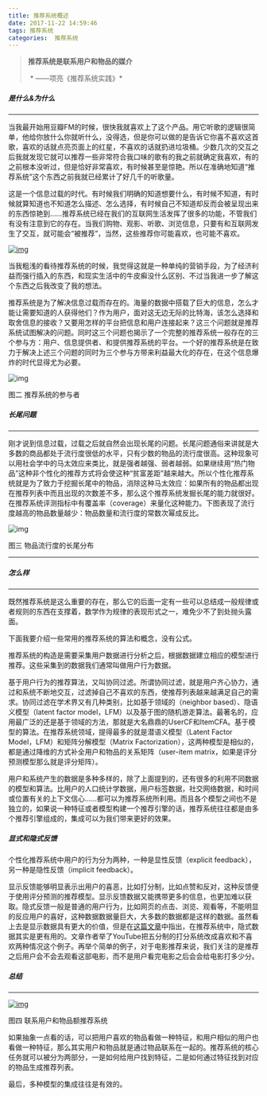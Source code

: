 ```yaml
---
title: 推荐系统概述
date: 2017-11-22 14:59:46
tags: 推荐系统
categories:  推荐系统
---
```


> **推荐系统是联系用户和物品的媒介**
>
> ​                                                 * ——项亮《推荐系统实践》*

##### **是什么&为什么**

------

当我最开始用豆瓣FM的时候，很快我就喜欢上了这个产品。用它听歌的逻辑很简单，他给你放什么你就听什么，没得选，但是你可以做的是告诉它你喜不喜欢这首歌，喜欢的话就点亮页面上的红星，不喜欢的话就扔进垃圾桶。少数几次的交互之后我就发现它就可以推荐一些非常符合我口味的歌有的我之前就确定我喜欢，有的之前根本没听过，但是恰好非常喜欢，有时候甚至是惊艳。所以在准确地知道“推荐系统”这个东西之前我就已经累计了好几千的听歌量。

 

这是一个信息过载的时代。有时候我们明确的知道想要什么，有时候不知道，有时候就算知道也不知道怎么描述、怎么选择，有时候自己不知道却反而会被呈现出来的东西惊艳到……推荐系统已经在我们的互联网生活发挥了很多的功能，不管我们有没有注意到它的存在。当我们购物、观影、听歌、浏览信息，只要有和互联网发生了交互，就可能会“被推荐”，当然，这些推荐你可能喜欢，也可能不喜欢。

[![img](http://images2015.cnblogs.com/blog/940361/201703/940361-20170313155402776-736297192.png)](http://images2015.cnblogs.com/blog/940361/201703/940361-20170313155402776-736297192.png)

 

当我粗浅的看待推荐系统的时候，我觉得这就是一种单纯的营销手段，为了经济利益而强行插入的东西，和现实生活中的牛皮癣没什么区别、不过当我进一步了解这个东西之后我改变了我的想法。

 

推荐系统是为了解决信息过载而存在的。海量的数据中搭载了巨大的信息，怎么才能让需要知道的人获得他们？作为用户，面对这无边无际的比特海，该怎么选择和取舍信息的接收？又要用怎样的平台把信息和用户连接起来？这三个问题就是推荐系统试图解决的问题。同时这三个问题也揭示了一个完整的推荐系统一般存在的三个参与方：用户、信息提供者、和提供推荐系统的平台。一个好的推荐系统是在致力于解决上述三个问题的同时为三个参与方带来利益最大化的存在，在这个信息爆炸的时代显得尤为必要。

 

 ![img](http://images2015.cnblogs.com/blog/940361/201703/940361-20170313155814932-643158580.png)

 

图二 推荐系统的参与者

 

##### **长尾问题**

------

刚才说到信息过载，过载之后就自然会出现长尾的问题。长尾问题通俗来讲就是大多数的商品都处于流行度很低的水平，只有少数的物品的流行度很高。这种现象可以用社会学中的马太效应来类比，就是强者越强、弱者越弱。如果继续用“热门物品”这种非个性化的推荐方式将会使这种“贫富差距”越来越大。所以个性化推荐系统就是为了致力于挖掘长尾中的物品，消除这种马太效应：如果所有的物品都出现在推荐列表中而且出现的次数差不多，那么这个推荐系统发掘长尾的能力就很好。在推荐系统评测指标中有覆盖率（coverage）来量化这种能力。下图表现了流行度越高的物品数量越少：物品数量和流行度的常数次幂成反比。

![img](http://images2015.cnblogs.com/blog/940361/201703/940361-20170313155404448-1156422831.png)

 

图三 物品流行度的长尾分布

** **

##### **怎么样**

------

既然推荐系统是这么重要的存在，那么它的后面一定有一些可以总结成一般规律或者规则的东西在支撑着，数学作为规律的表现形式之一，难免少不了到处抛头露面。

下面我要介绍一些常用的推荐系统的算法和概念，没有公式。

 

推荐系统的构造是需要采集用户数据进行分析之后，根据数据建立相应的模型进行推荐。这些采集到的数据我们通常叫做用户行为数据。

基于用户行为的推荐算法，又叫协同过滤。所谓协同过滤，就是用户齐心协力，通过和系统不断地交互，过滤掉自己不喜欢的东西，使推荐列表越来越满足自己的需求。协同过滤在学术界又有几种类别，比如基于领域的（neighbor based）、隐语义模型（latent factor model，LFM）以及基于图的随机游走算法。最著名的，应用最广泛的还是基于领域的方法，那就是大名鼎鼎的UserCF和ItemCFA。基于模型的算法。在推荐系统领域，提得最多的就是潜语义模型（Latent Factor Model，LFM）和矩阵分解模型（Matrix Factorization），这两种模型是相似的，都是通过降维的方式补全用户和物品的关系矩阵（user-item matrix，如果是评分预测模型那么就是评分矩阵）。

 

用户和系统产生的数据是多种多样的，除了上面提到的，还有很多的利用不同数据的模型和算法。比用户的人口统计学数据，用户标签数据，社交网络数据，和时间或位置有关的上下文信心……都可以为推荐系统所利用。而且各个模型之间也不是独立的，如果说一种特征或者模型构建一个推荐引擎的话，推荐系统往往都是由多个推荐引擎组成的，集成可以为我们带来更好的效果。

 

##### **显式和隐式反馈**

个性化推荐系统中用户的行为分为两种，一种是显性反馈（explicit feedback），另一种是隐性反馈（implicit feedback）。

显示反馈能够明显表示出用户的喜恶，比如打分制，比如点赞和反对，这种反馈便于使用评分预测的推荐模型。显示反馈数据又能携带更多的信息，也更加难以获取。隐式反馈一般是普通的用户行为，比如网页的点击、浏览、观看等，不能明显的反应用户的喜好，这种数据数据量巨大，大多数的数据都是这样的数据。虽然看上去是显示数据具有更大的价值，但是在[这篇文章](https://chatbotnewsdaily.com/10-more-lessons-learned-from-building-real-life-ml-systems-part-i-b309cafc7b5e#.4aodfy7xo)中指出，在推荐系统中，隐式数据其实是更有用的。文章作者举了YouTube把五分制的打分系统改成喜欢和不喜欢两种情况这个例子。再举个简单的例子，对于电影推荐来说，我们关注的是推荐之后用户会不会去观看这部电影，而不是用户看完电影之后会会给电影打多少分。

 

##### **总结**

------

[![img](http://images2015.cnblogs.com/blog/940361/201703/940361-20170313155405120-2052725666.png)](http://images2015.cnblogs.com/blog/940361/201703/940361-20170313155405120-2052725666.png)

图四  联系用户和物品额推荐系统

如果抽象一点看的话，可以把用户喜欢的物品看做一种特征，和用户相似的用户也看做一种特征，那么其实用户和物品就是通过物品联系在一起的。推荐系统的核心任务就可以被分为两部分，一是如何给用户找到特征，二是如何通过特征找到对应的物品生成推荐列表。

 

最后，多种模型的集成往往是有效的。